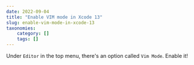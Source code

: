 ```yaml
---
date: 2022-09-04
title: "Enable VIM mode in Xcode 13"
slug: enable-vim-mode-in-xcode-13
taxonomies: 
    category: []
    tags: []
---
```


Under `Editor` in the top menu, there's an option called `Vim Mode`. Enable it!
